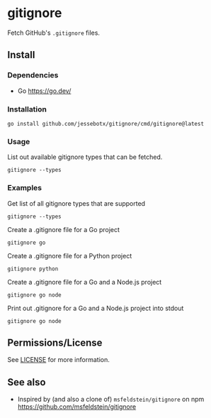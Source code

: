 # gitignore
Fetch GitHub's `.gitignore` files.

## Install
### Dependencies
- Go <https://go.dev/>

### Installation
```shell
go install github.com/jessebotx/gitignore/cmd/gitignore@latest
```

### Usage
List out available gitignore types that can be fetched.

```shell
gitignore --types
```

### Examples
Get list of all gitignore types that are supported

```shell
gitignore --types
```

Create a .gitignore file for a Go project

```shell
gitignore go
```

Create a .gitignore file for a Python project

```shell
gitignore python
```

Create a .gitignore file for a Go and a Node.js project

```shell
gitignore go node
```

Print out .gitignore for a Go and a Node.js project into stdout

```shell
gitignore go node
```

## Permissions/License
See [LICENSE](./LICENSE.txt) for more information.

## See also
- Inspired by (and also a clone of) `msfeldstein/gitignore` on npm <https://github.com/msfeldstein/gitignore>

